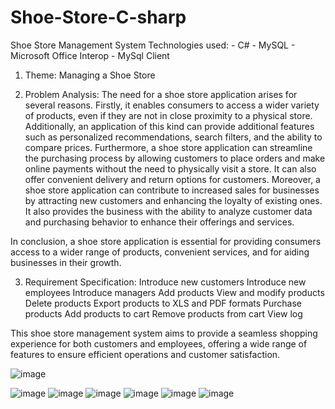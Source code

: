 # Shoe-Store-C-sharp

Shoe Store Management System
Technologies used: 
    -	C#
    -	MySQL
    -	Microsoft Office Interop
    -	MySql Client


1. Theme:
Managing a Shoe Store

2. Problem Analysis:
The need for a shoe store application arises for several reasons. Firstly, it enables consumers to access a wider variety of products, even if they are not in close proximity to a physical store.
Additionally, an application of this kind can provide additional features such as personalized recommendations, search filters, and the ability to compare prices.
Furthermore, a shoe store application can streamline the purchasing process by allowing customers to place orders and make online payments without the need to physically visit a store. 
It can also offer convenient delivery and return options for customers.
Moreover, a shoe store application can contribute to increased sales for businesses by attracting new customers and enhancing the loyalty of existing ones. 
It also provides the business with the ability to analyze customer data and purchasing behavior to enhance their offerings and services.

In conclusion, a shoe store application is essential for providing consumers access to a wider range of products, convenient services, and for aiding businesses in their growth.


3. Requirement Specification:
    Introduce new customers
    Introduce new employees
    Introduce managers
    Add products
    View and modify products
    Delete products
    Export products to XLS and PDF formats
    Purchase products
    Add products to cart
    Remove products from cart
    View log

This shoe store management system aims to provide a seamless shopping experience for both customers and employees, offering a wide range of features to ensure efficient operations and customer satisfaction.


![image](https://github.com/AntonieSoga/Shoe-Store-C-sharp/assets/81391709/c918b508-9d92-4f34-ba0f-d233e680dcb9)

![image](https://github.com/AntonieSoga/Shoe-Store-C-sharp/assets/81391709/bffa0afe-8ce4-4723-86b8-a5de71655701)
![image](https://github.com/AntonieSoga/Shoe-Store-C-sharp/assets/81391709/eb22603b-d867-441e-9134-8d97cabff060)
![image](https://github.com/AntonieSoga/Shoe-Store-C-sharp/assets/81391709/31799df9-c0e4-4b08-9ad6-4f46049b67ed)
![image](https://github.com/AntonieSoga/Shoe-Store-C-sharp/assets/81391709/78eb1708-ec64-4fac-bb48-d155719f1ed4)
![image](https://github.com/AntonieSoga/Shoe-Store-C-sharp/assets/81391709/c7635636-f1ca-47c9-a2d7-d18680299551)
![image](https://github.com/AntonieSoga/Shoe-Store-C-sharp/assets/81391709/3fd7deed-270f-49d0-80f0-c571af436419)


